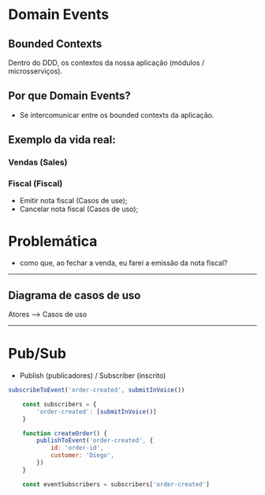 # Domain Events

## Bounded Contexts

Dentro do DDD, os contextos da nossa aplicação (módulos / microsserviços).

## Por que Domain Events?

- Se intercomunicar entre os bounded contexts da aplicação.

## Exemplo da vida real:

### Vendas (Sales)

### Fiscal (Fiscal)

- Emitir nota fiscal (Casos de use);
- Cancelar nota fiscal (Casos de uso);

# Problemática

- como que, ao fechar a venda, eu farei a emissão da nota fiscal?

------

## Diagrama de casos de uso

Atores --> Casos de uso

------

# Pub/Sub

- Publish (publicadores) / Subscriber (inscrito)

```js
subscribeToEvent('order-created', submitInVoice())

```

```js
    const subscribers = {
        'order-created': [submitInVoice()]
    }

    function createOrder() {
        publishToEvent('order-created', {
            id: 'order-id',
            customer: 'Diego',
        })
    }

    const eventSubscribers = subscribers['order-created']
``` 
